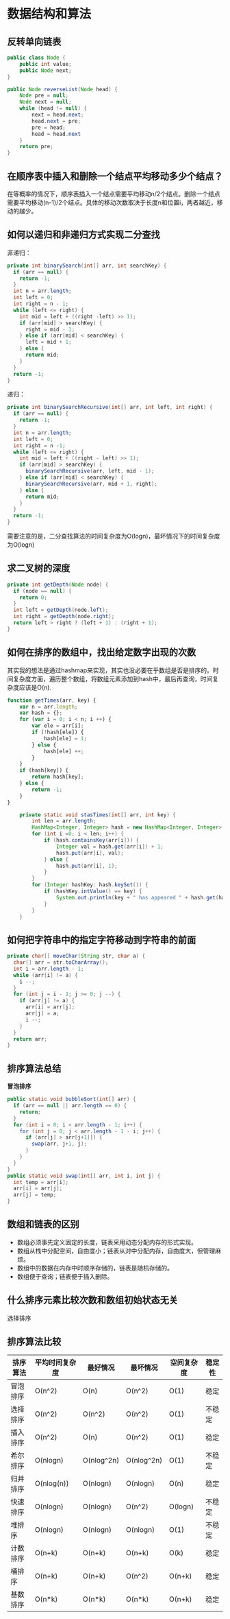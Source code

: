 # 数据结构和算法

## 反转单向链表

```java
public class Node {
	public int value;
	public Node next;
}

public Node reverseList(Node head) {
	Node pre = null;
	Node next = null;
	while (head != null) {
		next = head.next;
		head.next = pre;
		pre = head;
		head = head.next
	}
	return pre;
}
```
	


## 在顺序表中插入和删除一个结点平均移动多少个结点？

在等概率的情况下，顺序表插入一个结点需要平均移动n/2个结点。删除一个结点需要平均移动(n-1)/2个结点。具体的移动次数取决于长度n和位置i，两者越近，移动的越少。

## 如何以递归和非递归方式实现二分查找

非递归：

```java
private int binarySearch(int[] arr, int searchKey) {
  if (arr == null) {
    return -1;
  }
  int n = arr.length;
  int left = 0;
  int right = n - 1;
  while (left <= right) {
    int mid = left + ((right -left) >> 1);
    if (arr[mid] > searchKey) {
      right = mid - 1;
    } else if (arr[mid] < searchKey) {
      left = mid + 1;
    } else {
      return mid;
    }
  }
  return -1;
}
```

递归：

```java
private int binarySearchRecursive(int[] arr, int left, int right) {
  if (arr == null) {
    return -1;
  }
  int n = arr.length;
  int left = 0;
  int right = n -1;
  while (left <= right) {
    int mid = left + ((right - left) >> 1);
    if (arr[mid] > searchKey) {
      binarySearchRecursive(arr, left, mid - 1);
    } else if (arr[mid] < searchKey) {
      binarySearchRecursive(arr, mid + 1, right);
    } else {
      return mid;
    }
  }
  return -1;
}
```

需要注意的是，二分查找算法的时间复杂度为O(logn)，最坏情况下的时间复杂度为O(logn)

## 求二叉树的深度

```java
private int getDepth(Node node) {
  if (node == null) {
    return 0;
  }
  int left = getDepth(node.left);
  int right = getDepth(node.right);
  return left > right ? (left + 1) : (right + 1);
}
```

## 如何在排序的数组中，找出给定数字出现的次数

其实我的想法是通过hashmap来实现，其实也没必要在乎数组是否是排序的。时间复杂度方面，遍历整个数组，将数组元素添加到hash中，最后再查询，时间复杂度应该是O(n).

```javascript
function getTimes(arr, key) {
	var n = arr.length;
	var hash = {};
	for (var i = 0; i < n; i ++) {
		var ele = arr[i];
		if (!hash[ele]) {
			hash[ele] = 1;
		} else {
			hash[ele] ++;
		}
	}
	if (hash[key]) {
		return hash[key];	
	} else {
		return -1;
	}
}
```

```java
    private static void stasTimes(int[] arr, int key) {
        int len = arr.length;
        HashMap<Integer, Integer> hash = new HashMap<Integer, Integer>();
        for (int i =0; i < len; i++) {
            if (hash.containsKey(arr[i])) {
                Integer val = hash.get(arr[i]) + 1;
                hash.put(arr[i], val);
            } else {
                hash.put(arr[i], 1);
            }
        }
        for (Integer hashKey: hash.keySet()) {
            if (hashKey.intValue() == key) {
                System.out.println(key + " has appeared " + hash.get(hashKey) + " times");
            }
        }
    }
 ```

## 如何把字符串中的指定字符移动到字符串的前面

```java
private char[] moveChar(String str, char a) {
  char[] arr = str.toCharArray();
  int i = arr.length - 1;
  while (arr[i] != a) {
    i --;
  }
  for (int j = i - 1; j >= 0; j --) {
    if (arr[j] != a) {
      arr[i] = arr[j];
      arr[j] = a;
      i --;
    }
  }
  return arr;
}
```

## 排序算法总结

**冒泡排序**

```java
public static void bubbleSort(int[] arr) {
  if (arr == null || arr.length == 0) {
    return;
  }
  for (int i = 0; i < arr.length - 1; i++) {
    for (int j = 0; j < arr.length - 1 - i; j++) {
      if (arr[j] > arr[j+1]]) {
        swap(arr, j+1, j);
      }
    }
  }
}
public static void swap(int[] arr, int i, int j) {
  int temp = arr[i];
  arr[i] = arr[j];
  arr[j] = temp;
}
```



## 数组和链表的区别

* 数组必须事先定义固定的长度，链表采用动态分配内存的形式实现。
* 数组从栈中分配空间，自由度小；链表从对中分配内存，自由度大，但管理麻烦。
* 数组中的数据在内存中时顺序存储的，链表是随机存储的。
* 数组便于查询；链表便于插入删除。


## 什么排序元素比较次数和数组初始状态无关

选择排序

## 排序算法比较

| 排序算法 | 平均时间复杂度    | 最好情况       | 最坏情况       | 空间复杂度   | 稳定性  |
| ---- | ---------- | ---------- | ---------- | ------- | ---- |
| 冒泡排序 | O(n^2)     | O(n)       | O(n^2)     | O(1)    | 稳定   |
| 选择排序 | O(n^2)     | O(n^2)     | O(n^2)     | O(1)    | 不稳定  |
| 插入排序 | O(n^2)     | O(n)       | O(n^2)     | O(1)    | 稳定   |
| 希尔排序 | O(nlogn)   | O(nlog^2n) | O(nlog^2n) | O(1)    | 不稳定  |
| 归并排序 | O(nlog(n)) | O(nlogn)   | O(nlogn)   | O(n)    | 稳定   |
| 快速排序 | O(nlogn)   | O(nlogn)   | O(n^2)     | O(logn) | 不稳定  |
| 堆排序  | O(nlogn)   | O(nlogn)   | O(nlogn)   | O(1)    | 不稳定  |
| 计数排序 | O(n+k)     | O(n+k)     | O(n+k)     | O(k)    | 稳定   |
| 桶排序  | O(n+k)     | O(n+k)     | O(n^2)     | O(n+k)  | 稳定   |
| 基数排序 | O(n*k)     | O(n*k)     | O(n*k)     | O(n+k)  | 稳定   |
